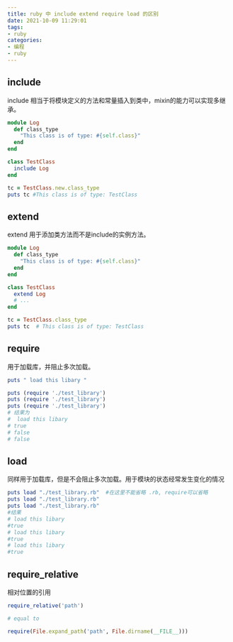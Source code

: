 ```yaml
---
title: ruby 中 include extend require load 的区别
date: 2021-10-09 11:29:01
tags:
- ruby
categories:
- 编程
- ruby
---
```


## include

include 相当于将模块定义的方法和常量插入到类中，mixin的能力可以实现多继承。

```rb
module Log 
  def class_type
    "This class is of type: #{self.class}"
  end
end

class TestClass 
  include Log 
end

tc = TestClass.new.class_type
puts tc #This class is of type: TestClass
```

## extend

extend 用于添加类方法而不是include的实例方法。

```rb
module Log
  def class_type
    "This class is of type: #{self.class}"
  end
end

class TestClass
  extend Log
  # ...
end

tc = TestClass.class_type
puts tc  # This class is of type: TestClass
```

## require

用于加载库，并阻止多次加载。

```rb test_libary.rb
puts " load this libary "
```

```rb test_require.rb
puts (require './test_library')
puts (require './test_library')
puts (require './test_library')
# 结果为
#  load this libary 
# true
# false
# false
```

## load

同样用于加载库，但是不会阻止多次加载。用于模块的状态经常发生变化的情况

```rb
puts load "./test_library.rb"  #在这里不能省略 .rb, require可以省略
puts load "./test_library.rb" 
puts load "./test_library.rb" 
#结果
# load this libary
#true
# load this libary
#true
# load this libary
#true
```

## require_relative

相对位置的引用

```rb
require_relative('path')

# equal to

require(File.expand_path('path', File.dirname(__FILE__)))
```

